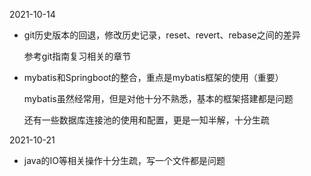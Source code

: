 2021-10-14

- git历史版本的回退，修改历史记录，reset、revert、rebase之间的差异

  参考git指南复习相关的章节

- mybatis和Springboot的整合，重点是mybatis框架的使用（重要）

  mybatis虽然经常用，但是对他十分不熟悉，基本的框架搭建都是问题

  还有一些数据库连接池的使用和配置，更是一知半解，十分生疏

2021-10-21

- java的IO等相关操作十分生疏，写一个文件都是问题